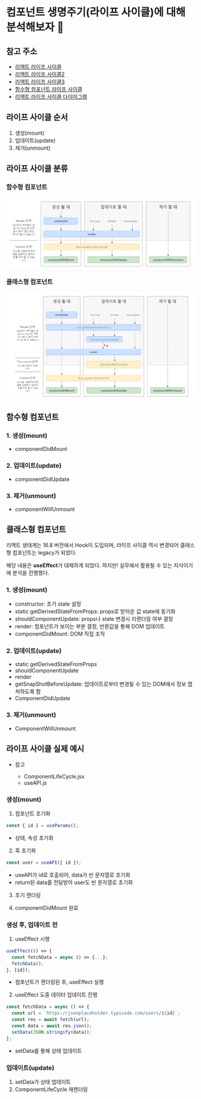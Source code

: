 # 컴포넌트 생명주기(라이프 사이클)에 대해 분석해보자 🎯

## 참고 주소

- [리액트 라이프 사이클](https://velog.io/@remon/React-%EB%A6%AC%EC%95%A1%ED%8A%B8-%EB%9D%BC%EC%9D%B4%ED%94%84-%EC%82%AC%EC%9D%B4%ED%81%B4)
- [리액트 라이프 사이클2](https://react.vlpt.us/basic/25-lifecycle.html/)
- [리액트 라이프 사이클3](https://laurent.tistory.com/entry/React-%EC%BB%B4%ED%8F%AC%EB%84%8C%ED%8A%B8%EC%9D%98-%EC%83%9D%EB%AA%85-%EC%A3%BC%EA%B8%B0Life-Cycle)
- [함수형 컴포넌트 라이프 사이클](https://yooneeee.tistory.com/45)
- [리액트 라이프 사이클 다이어그램](https://projects.wojtekmaj.pl/react-lifecycle-methods-diagram/)

## 라이프 사이클 순서

1. 생성(mount)
2. 업데이트(update)
3. 제거(unmount)

## 라이프 사이클 분류

### 함수형 컴포넌트

![FunctionLifrCycle](./FunctionLifeCycle.png)

### 클래스형 컴포넌트

![ClassLifrCycle](./ClassLifeCycle.png)

## 함수형 컴포넌트

### 1. 생성(mount)

- componentDidMount

### 2. 업데이트(update)

- componentDidUpdate

### 3. 제거(unmount)

- componentWillUnmount

## 클래스형 컴포넌트

리액트 생태계는 16.8 버전에서 Hook이 도입되며, 라이프 사이클 역시 변경되어 클래스형 컴포넌트는 legacy가 되었다.

해당 내용은 **useEffect**가 대체하게 되었다. 하지만! 실무에서 활용될 수 있는 지식이기에 분석을 진행했다.

### 1. 생성(mount)

- constructor: 초기 state 설정
- static getDerivedStateFromProps: props로 받아온 값 state에 동기화
- shouldComponentUpdate: props나 state 변경시 리렌더링 여부 결정
- render: 컴포넌트가 보이는 부분 결정, 반환값을 통해 DOM 업데이트
- componentDidMount: DOM 직접 조작

### 2. 업데이트(update)

- static getDerivedStateFromProps
- shouldComponentUpdate
- render
- getSnapShotBeforeUpdate: 업데이트로부터 변경될 수 있는 DOM에서 정보 캡처하도록 함
- ComponentDidUpdate

### 3. 제거(unmount)

- ComponentWillUnmount

## 라이프 사이클 실제 예시

- 참고

  - ComponentLifeCycle.jsx
  - useAPI.js

### 생성(mount)

1. 컴포넌트 초기화

```jsx
const { id } = useParams();
```

- 상태, 속성 초기화

2. 훅 초기화

```jsx
const user = useAPI({ id });
```

- useAPI가 id로 호출되어, data가 빈 문자열로 초기화
- return된 data를 전달받아 user도 빈 문자열로 초기화

3. 초기 렌더링

4. componentDidMount 완료

### 생성 후, 업데이트 전

1. useEffect 시행

```jsx
useEffect(() => {
  const fetchData = async () => {...};
  fetchData();
}, [id]);
```

- 컴포넌트가 렌더링된 후, useEffect 실행

2. useEffect 도중 데이터 업데이트 진행

```jsx
const fetchData = async () => {
  const url = `https://jsonplaceholder.typicode.com/users/${id}`;
  const res = await fetch(url);
  const data = await res.json();
  setData(JSON.stringify(data));
};
```

- setData를 통해 상태 업데이트

### 업데이트(update)

1. setData가 상태 업데이트
2. ComponentLifeCycle 재렌더링
